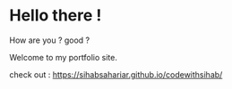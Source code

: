 # Hello there !

How are you ? good ?

Welcome to my portfolio site.

check out : https://sihabsahariar.github.io/codewithsihab/
